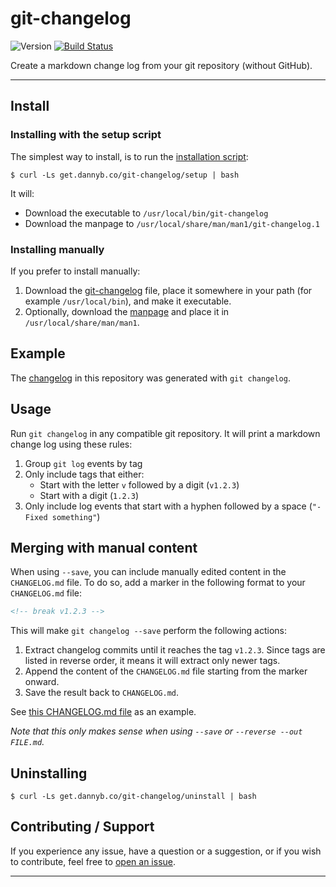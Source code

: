 # git-changelog

![Version](https://img.shields.io/badge/version-0.2.0-blue.svg)
[![Build Status](https://github.com/DannyBen/git-changelog/workflows/Test/badge.svg)](https://github.com/DannyBen/git-changelog/actions?query=workflow%3ATest)

Create a markdown change log from your git repository (without GitHub).

---

## Install

### Installing with the setup script

The simplest way to install, is to run the [installation script][setup]:

```shell
$ curl -Ls get.dannyb.co/git-changelog/setup | bash
```

It will:

- Download the executable to `/usr/local/bin/git-changelog`
- Download the manpage to `/usr/local/share/man/man1/git-changelog.1`

### Installing manually

If you prefer to install manually:

1. Download the [git-changelog](/git-changelog) file, place it somewhere in
   your path (for example `/usr/local/bin`), and make it executable.
2. Optionally, download the [manpage](/doc/git-changelog.1) and place it in
   `/usr/local/share/man/man1`.


## Example

The [changelog][changelog] in this repository was generated with
`git changelog`.


## Usage

Run `git changelog` in any compatible git repository. It will print a
markdown change log using these rules:

1. Group `git log` events by tag
2. Only include tags that either:
   - Start with the letter `v` followed by a digit (`v1.2.3`)
   - Start with a digit (`1.2.3`)
3. Only include log events that start with a hyphen followed by a space
   (`"- Fixed something"`)

## Merging with manual content

When using `--save`, you can include manually edited content in the
`CHANGELOG.md` file. To do so, add a marker in the following format to your
`CHANGELOG.md` file:

```html
<!-- break v1.2.3 -->
```

This will make `git changelog --save` perform the following actions:

1. Extract changelog commits until it reaches the tag `v1.2.3`. Since tags are
   listed in reverse order, it means it will extract only newer tags.
2. Append the content of the `CHANGELOG.md` file starting from the marker
   onward.
3. Save the result back to `CHANGELOG.md`.

See [this CHANGELOG.md file](https://raw.githubusercontent.com/DannyBen/git-changelog/master/test/fixtures/CHANGELOG.md) as an example.

*Note that this only makes sense when using `--save` or
`--reverse --out FILE.md`.*

## Uninstalling

```shell
$ curl -Ls get.dannyb.co/git-changelog/uninstall | bash
```


## Contributing / Support

If you experience any issue, have a question or a suggestion, or if you wish
to contribute, feel free to [open an issue][issues].

---

[issues]: https://github.com/DannyBen/git-changelog/issues
[setup]: setup
[changelog]: CHANGELOG.md
